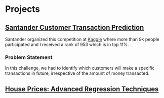 # Projects

## [Santander Customer Transaction Prediction](https://github.com/ashirwadsangwan/Tabular-Data-Projects/tree/master/Santander-Customer-Transaction-Prediction)
Santander organized this competition at [Kaggle](kaggle.com) where more than 9k people participated and I received a rank of 953 which is in top 11%.

### Problem Statement
In this challenge, we had to identify which customers will make a specific transactions in future, irrespective of the amount of money transacted.

## [House Prices: Advanced Regression Techniques](https://github.com/ashirwadsangwan/Tabular-Data-Projects/tree/master/House%20Prices:%20Advanced%20Regression%20Techniques)
